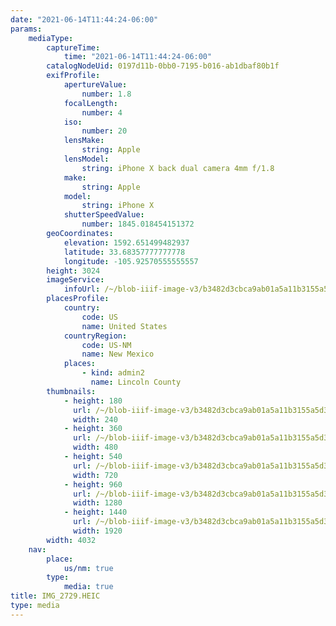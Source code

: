 ```yaml
---
date: "2021-06-14T11:44:24-06:00"
params:
    mediaType:
        captureTime:
            time: "2021-06-14T11:44:24-06:00"
        catalogNodeUid: 0197d11b-0bb0-7195-b016-ab1dbaf80b1f
        exifProfile:
            apertureValue:
                number: 1.8
            focalLength:
                number: 4
            iso:
                number: 20
            lensMake:
                string: Apple
            lensModel:
                string: iPhone X back dual camera 4mm f/1.8
            make:
                string: Apple
            model:
                string: iPhone X
            shutterSpeedValue:
                number: 1845.018454151372
        geoCoordinates:
            elevation: 1592.651499482937
            latitude: 33.68357777777778
            longitude: -105.92570555555557
        height: 3024
        imageService:
            infoUrl: /~/blob-iiif-image-v3/b3482d3cbca9ab01a5a11b3155a5d30262adb2411599810c920f4906d4f9b9eb/info.json
        placesProfile:
            country:
                code: US
                name: United States
            countryRegion:
                code: US-NM
                name: New Mexico
            places:
                - kind: admin2
                  name: Lincoln County
        thumbnails:
            - height: 180
              url: /~/blob-iiif-image-v3/b3482d3cbca9ab01a5a11b3155a5d30262adb2411599810c920f4906d4f9b9eb/full/240%2C180/0/default.jpg
              width: 240
            - height: 360
              url: /~/blob-iiif-image-v3/b3482d3cbca9ab01a5a11b3155a5d30262adb2411599810c920f4906d4f9b9eb/full/480%2C360/0/default.jpg
              width: 480
            - height: 540
              url: /~/blob-iiif-image-v3/b3482d3cbca9ab01a5a11b3155a5d30262adb2411599810c920f4906d4f9b9eb/full/720%2C540/0/default.jpg
              width: 720
            - height: 960
              url: /~/blob-iiif-image-v3/b3482d3cbca9ab01a5a11b3155a5d30262adb2411599810c920f4906d4f9b9eb/full/1280%2C960/0/default.jpg
              width: 1280
            - height: 1440
              url: /~/blob-iiif-image-v3/b3482d3cbca9ab01a5a11b3155a5d30262adb2411599810c920f4906d4f9b9eb/full/1920%2C1440/0/default.jpg
              width: 1920
        width: 4032
    nav:
        place:
            us/nm: true
        type:
            media: true
title: IMG_2729.HEIC
type: media
---
```

